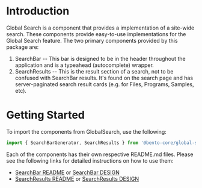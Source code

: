 # Introduction

Global Search is a component that provides a implementation of a site-wide search. These components provide easy-to-use implementations for the Global Search feature. The two primary components provided by this package are:

  1. SearchBar -- This bar is designed to be in the header throughout the application and is a typeahead (autocomplete) wrapper.
  2. SearchResults -- This is the result section of a search, not to be confused with SearchBar results. It's found on the search page and has server-paginated search result cards (e.g. for Files, Programs, Samples, etc).

# Getting Started

To import the components from GlobalSearch, use the following:

```javascript
import { SearchBarGenerator, SearchResults } from '@bento-core/global-search';
```

Each of the components has their own respective README.md files. Please see the following links for detailed instructions on how to use them:

* [SearchBar README](./src/SearchBar/README.md) or [SearchBar DESIGN](./src/SearchBar/DESIGN.md)
* [SearchResults README](./src/SearchResults/README.md) or [SearchResults DESIGN](./src/SearchResults/DESIGN.md)
